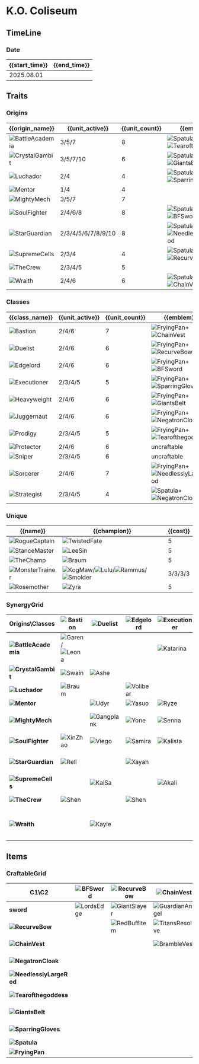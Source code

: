 # K.O. Coliseum

## TimeLine
### Date
| {{start_time}} | {{end_time}} |
| -              | -            |
| 2025.08.01     |              |

## Traits
### Origins
| {{origin_name}}                                                     | {{unit_active}}    | {{unit_count}} | {{emblem}}                                                                                                          | {{desc}} |
| -                                                                   | -                  | -              | -                                                                                                                   | -        |
| ![BattleAcademia](../tfttraits/icon/set15/BattleAcademiaEmblem.png) | 3/5/7              | 8              | ![Spatula](../tftitems/icon/set15/Spatula.png)+![Tearofthegoddess](../tftitems/icon/set15/Tearofthegoddess.png)     |          |
| ![CrystalGambit](../tfttraits/icon/set15/CrystalGambitEmblem.png)   | 3/5/7/10           | 6              | ![Spatula](../tftitems/icon/set15/Spatula.png)+![GiantsBelt](../tftitems/icon/set15/GiantsBelt.png)                 |          |
| ![Luchador](../tfttraits/icon/set15/LuchadorEmblem.png)             | 2/4                | 4              | ![Spatula](../tftitems/icon/set15/Spatula.png)+![SparringGloves](../tftitems/icon/set15/SparringGloves.png)         |          |
| ![Mentor](../tfttraits/icon/set15/Mentor.svg)                       | 1/4                | 4              |                                                                                                                     |          |
| ![MightyMech](../tfttraits/icon/set15/MightyMech.svg)               | 3/5/7              | 7              |                                                                                                                     |          |
| ![SoulFighter](../tfttraits/icon/set15/SoulFighterEmblem.png)       | 2/4/6/8            | 8              | ![Spatula](../tftitems/icon/set15/Spatula.png)+![BFSword](../tftitems/icon/set15/BFSword.png)                       |          |
| ![StarGuardian](../tfttraits/icon/set15/StarGuardianEmblem.png)     | 2/3/4/5/6/7/8/9/10 | 8              | ![Spatula](../tftitems/icon/set15/Spatula.png)+![NeedlesslyLargeRod](../tftitems/icon/set15/NeedlesslyLargeRod.png) |          |
| ![SupremeCells](../tfttraits/icon/set15/SupremeCellsEmblem.png)     | 2/3/4              | 4              | ![Spatula](../tftitems/icon/set15/Spatula.png)+![RecurveBow](../tftitems/icon/set15/RecurveBow.png)                 |          |
| ![TheCrew](../tfttraits/icon/set15/TheCrew.svg)                     | 2/3/4/5            | 5              |                                                                                                                     |          |
| ![Wraith](../tfttraits/icon/set15/WraithEmblem.png)                 | 2/4/6              | 6              | ![Spatula](../tftitems/icon/set15/Spatula.png)+![ChainVest](../tftitems/icon/set15/ChainVest.png)                   |          |

### Classes
| {{class_name}}                                                | {{unit_active}} | {{unit_count}} | {{emblem}}                                                                                                              | {{desc}} |
| -                                                             | -               | -              | -                                                                                                                       | -        |
| ![Bastion](../tfttraits/icon/set15/BastionEmblem.png)         | 2/4/6           | 7              | ![FryingPan](../tftitems/icon/set15/FryingPan.png)+![ChainVest](../tftitems/icon/set15/ChainVest.png)                   |          |
| ![Duelist](../tfttraits/icon/set15/DuelistEmblem.png)         | 2/4/6           | 6              | ![FryingPan](../tftitems/icon/set15/FryingPan.png)+![RecurveBow](../tftitems/icon/set15/RecurveBow.png)                 |          |
| ![Edgelord](../tfttraits/icon/set15/EdgelordEmblem.png)       | 2/4/6           | 6              | ![FryingPan](../tftitems/icon/set15/FryingPan.png)+![BFSword](../tftitems/icon/set15/BFSword.png)                       |          |
| ![Executioner](../tfttraits/icon/set15/ExecutionerEmblem.png) | 2/3/4/5         | 5              | ![FryingPan](../tftitems/icon/set15/FryingPan.png)+![SparringGloves](../tftitems/icon/set15/SparringGloves.png)         |          |
| ![Heavyweight](../tfttraits/icon/set15/HeavyweightEmblem.png) | 2/4/6           | 6              | ![FryingPan](../tftitems/icon/set15/FryingPan.png)+![GiantsBelt](../tftitems/icon/set15/GiantsBelt.png)                 |          |
| ![Juggernaut](../tfttraits/icon/set15/JuggernautEmblem.png)   | 2/4/6           | 6              | ![FryingPan](../tftitems/icon/set15/FryingPan.png)+![NegatronCloak](../tftitems/icon/set15/NegatronCloak.png)           |          |
| ![Prodigy](../tfttraits/icon/set15/ProdigyEmblem.png)         | 2/3/4/5         | 5              | ![FryingPan](../tftitems/icon/set15/FryingPan.png)+![Tearofthegoddess](../tftitems/icon/set15/Tearofthegoddess.png)     |          |
| ![Protector](../tfttraits/icon/set15/ProtectorEmblemItem.png) | 2/4/6           | 6              | uncraftable                                                                                                             |          |
| ![Sniper](../tfttraits/icon/set15/SniperEmblemItem.png)       | 2/3/4/5         | 6              | uncraftable                                                                                                             |          |
| ![Sorcerer](../tfttraits/icon/set15/SorcererEmblem.png)       | 2/4/6           | 7              | ![FryingPan](../tftitems/icon/set15/FryingPan.png)+![NeedlesslyLargeRod](../tftitems/icon/set15/NeedlesslyLargeRod.png) |          |
| ![Strategist](../tfttraits/icon/set15/StrategistEmblem.png)   | 2/3/4/5         | 4              | ![Spatula](../tftitems/icon/set15/Spatula.png)+![NegatronCloak](../tftitems/icon/set15/NegatronCloak.png)               |          |

### Unique
| {{name}}                                                      | {{champion}}                                                                                                                                                                                      | {{cost}} |
| -                                                             | -                                                                                                                                                                                                 | -        |
| ![RogueCaptain](../tfttraits/icon/set15/RogueCaptain.svg)     | ![TwistedFate](../tftchampions/icon/set15/TwistedFate.jpg)                                                                                                                                        | 5        |
| ![StanceMaster](../tfttraits/icon/set15/StanceMaster.svg)     | ![LeeSin](../tftchampions/icon/set15/LeeSin.jpg)                                                                                                                                                  | 5        |
| ![TheChamp](../tfttraits/icon/set15/TheChamp.svg)             | ![Braum](../tftchampions/icon/set15/Braum.jpg)                                                                                                                                                    | 5        |
| ![MonsterTrainer](../tfttraits/icon/set15/MonsterTrainer.svg) | ![KogMaw](../tftchampions/icon/set15/KogMaw.jpg)/![Lulu](../tftchampions/icon/set15/Lulu.jpg)/![Rammus](../tftchampions/icon/set15/Rammus.jpg)/![Smolder](../tftchampions/icon/set15/Smolder.jpg) | 3/3/3/3  |
| ![Rosemother](../tfttraits/icon/set15/Rosemother.svg)         | ![Zyra](../tftchampions/icon/set15/Zyra.jpg)                                                                                                                                                      | 5        |

### SynergyGrid
| ****Origins\Classes****                                                 | **![Bastion](../tfttraits/icon/set15/BastionEmblem.png)**                                     | **![Duelist](../tfttraits/icon/set15/DuelistEmblem.png)** | **![Edgelord](../tfttraits/icon/set15/EdgelordEmblem.png)** | **![Executioner](../tfttraits/icon/set15/ExecutionerEmblem.png)** | **![Heavyweight](../tfttraits/icon/set15/HeavyweightEmblem.png)** | **![Juggernaut](../tfttraits/icon/set15/JuggernautEmblem.png)**                                 | **![Prodigy](../tfttraits/icon/set15/ProdigyEmblem.png)**                                               | **![Protector](../tfttraits/icon/set15/ProtectorEmblemItem.png)** | **![Sniper](../tfttraits/icon/set15/SniperEmblemItem.png)**                                 | **![Sorcerer](../tfttraits/icon/set15/SorcererEmblem.png)**                                     | **![Strategist](../tfttraits/icon/set15/StrategistEmblem.png)** |
| -                                                                       | -                                                                                             | -                                                         | -                                                           | -                                                                 | -                                                                 | -                                                                                               | -                                                                                                       | -                                                                 | -                                                                                           | -                                                                                               | -                                                               |
| **![BattleAcademia](../tfttraits/icon/set15/BattleAcademiaEmblem.png)** | ![Garen](../tftchampions/icon/set15/Garen.jpg)/![Leona](../tftchampions/icon/set15/Leona.jpg) |                                                           |                                                             | ![Katarina](../tftchampions/icon/set15/Katarina.jpg)              | ![Jayce](../tftchampions/icon/set15/Jayce.jpg)                    |                                                                                                 | ![Ezreal](../tftchampions/icon/set15/Ezreal.jpg)/![Yuumi](../tftchampions/icon/set15/Yuumi.jpg)         | ![Rakan](../tftchampions/icon/set15/Rakan.jpg)                    | ![Caitlyn](../tftchampions/icon/set15/Caitlyn.jpg)                                          |                                                                                                 |                                                                 |
| **![CrystalGambit](../tfttraits/icon/set15/CrystalGambitEmblem.png)**   | ![Swain](../tftchampions/icon/set15/Swain.jpg)                                                | ![Ashe](../tftchampions/icon/set15/Ashe.jpg)              |                                                             |                                                                   |                                                                   | ![Vi](../tftchampions/icon/set15/Vi.jpg)                                                        | ![Syndra](../tftchampions/icon/set15/Syndra.jpg)                                                        | ![Janna](../tftchampions/icon/set15/Janna.jpg)                    |                                                                                             | ![Swain](../tftchampions/icon/set15/Swain.jpg)                                                  | ![Janna](../tftchampions/icon/set15/Janna.jpg)                  |
| **![Luchador](../tfttraits/icon/set15/LuchadorEmblem.png)**             | ![Braum](../tftchampions/icon/set15/Braum.jpg)                                                |                                                           | ![Volibear](../tftchampions/icon/set15/Volibear.jpg)        |                                                                   |                                                                   | ![DrMundo](../tftchampions/icon/set15/DrMundo.jpg)                                              |                                                                                                         |                                                                   | ![Gnar](../tftchampions/icon/set15/Gnar.jpg)                                                |                                                                                                 |                                                                 |
| **![Mentor](../tfttraits/icon/set15/Mentor.svg)**                       |                                                                                               | ![Udyr](../tftchampions/icon/set15/Udyr.jpg)              | ![Yasuo](../tftchampions/icon/set15/Yasuo.jpg)              | ![Ryze](../tftchampions/icon/set15/Ryze.jpg)                      | ![Kobuko](../tftchampions/icon/set15/Kobuko.jpg)                  | ![Udyr](../tftchampions/icon/set15/Udyr.jpg)                                                    |                                                                                                         |                                                                   |                                                                                             |                                                                                                 | ![Ryze](../tftchampions/icon/set15/Ryze.jpg)                    |
| **![MightyMech](../tfttraits/icon/set15/MightyMech.svg)**               |                                                                                               | ![Gangplank](../tftchampions/icon/set15/Gangplank.jpg)    | ![Yone](../tftchampions/icon/set15/Yone.jpg)                | ![Senna](../tftchampions/icon/set15/Senna.jpg)                    | ![Aatrox](../tftchampions/icon/set15/Aatrox.jpg)                  | ![Aatrox](../tftchampions/icon/set15/Aatrox.jpg)                                                |                                                                                                         |                                                                   |                                                                                             | ![Karma](../tftchampions/icon/set15/Karma.jpg)/![Lucian](../tftchampions/icon/set15/Lucian.jpg) | ![JarvanIV](../tftchampions/icon/set15/JarvanIV.jpg)            |
| **![SoulFighter](../tfttraits/icon/set15/SoulFighterEmblem.png)**       | ![XinZhao](../tftchampions/icon/set15/XinZhao.jpg)                                            | ![Viego](../tftchampions/icon/set15/Viego.jpg)            | ![Samira](../tftchampions/icon/set15/Samira.jpg)            | ![Kalista](../tftchampions/icon/set15/Kalista.jpg)                |                                                                   | ![Naafiri](../tftchampions/icon/set15/Naafiri.jpg)/![Sett](../tftchampions/icon/set15/Sett.jpg) |                                                                                                         |                                                                   |                                                                                             | ![Gwen](../tftchampions/icon/set15/Gwen.jpg)/![Lux](../tftchampions/icon/set15/Lux.jpg)         |                                                                 |
| **![StarGuardian](../tfttraits/icon/set15/StarGuardianEmblem.png)**     | ![Rell](../tftchampions/icon/set15/Rell.jpg)                                                  |                                                           | ![Xayah](../tftchampions/icon/set15/Xayah.jpg)              |                                                                   | ![Poppy](../tftchampions/icon/set15/Poppy.jpg)                    |                                                                                                 | ![Seraphine](../tftchampions/icon/set15/Seraphine.jpg)/![Syndra](../tftchampions/icon/set15/Syndra.jpg) | ![Neeko](../tftchampions/icon/set15/Neeko.jpg)                    | ![Jinx](../tftchampions/icon/set15/Jinx.jpg)                                                | ![Ahri](../tftchampions/icon/set15/Ahri.jpg)                                                    |                                                                 |
| **![SupremeCells](../tfttraits/icon/set15/SupremeCellsEmblem.png)**     |                                                                                               | ![KaiSa](../tftchampions/icon/set15/KaiSa.jpg)            |                                                             | ![Akali](../tftchampions/icon/set15/Akali.jpg)                    | ![Darius](../tftchampions/icon/set15/Darius.jpg)                  |                                                                                                 |                                                                                                         | ![Kennen](../tftchampions/icon/set15/Kennen.jpg)                  |                                                                                             | ![Kennen](../tftchampions/icon/set15/Kennen.jpg)                                                |                                                                 |
| **![TheCrew](../tfttraits/icon/set15/TheCrew.svg)**                     | ![Shen](../tftchampions/icon/set15/Shen.jpg)                                                  |                                                           | ![Shen](../tftchampions/icon/set15/Shen.jpg)                |                                                                   |                                                                   |                                                                                                 |                                                                                                         | ![Malphite](../tftchampions/icon/set15/Malphite.jpg)              | ![Sivir](../tftchampions/icon/set15/Sivir.jpg)                                              |                                                                                                 | ![Ziggs](../tftchampions/icon/set15/Ziggs.jpg)                  |
| **![Wraith](../tfttraits/icon/set15/WraithEmblem.png)**                 |                                                                                               | ![Kayle](../tftchampions/icon/set15/Kayle.jpg)            |                                                             |                                                                   | ![Zac](../tftchampions/icon/set15/Zac.jpg)                        |                                                                                                 | ![Malzahar](../tftchampions/icon/set15/Malzahar.jpg)                                                    | ![KSante](../tftchampions/icon/set15/KSante.jpg)                  | ![Jhin](../tftchampions/icon/set15/Jhin.jpg)/![Varus](../tftchampions/icon/set15/Varus.jpg) |                                                                                                 |                                                                 |

## Items
### CraftableGrid
| ****C1\C2****                                                            | **![BFSword](../tftitems/icon/set15/BFSword.png)** | **![RecurveBow](../tftitems/icon/set15/RecurveBow.png)** | **![ChainVest](../tftitems/icon/set15/ChainVest.png)**     | **![NegatronCloak](../tftitems/icon/set15/NegatronCloak.png)**   | **![NeedlesslyLargeRod](../tftitems/icon/set15/NeedlesslyLargeRod.png)** | **![Tearofthegoddess](../tftitems/icon/set15/Tearofthegoddess.png)** | **![GiantsBelt](../tftitems/icon/set15/GiantsBelt.png)**     | **![SparringGloves](../tftitems/icon/set15/SparringGloves.png)** | **![Spatula](../tftitems/icon/set15/Spatula.png)**                       | **![FryingPan](../tftitems/icon/set15/FryingPan.png)**             |
| -                                                                        | -                                                  | -                                                        | -                                                          | -                                                                | -                                                                        | -                                                                    | -                                                            | -                                                                | -                                                                        | -                                                                  |
| **sword**                                                                | ![LordsEdge](../tftitems/icon/set15/LordsEdge.png) | ![GiantSlayer](../tftitems/icon/set15/GiantSlayer.png)   | ![GuardianAngel](../tftitems/icon/set15/GuardianAngel.png) | ![Bloodthirster](../tftitems/icon/set15/Bloodthirster.png)       | ![HextechGunblade](../tftitems/icon/set15/HextechGunblade.png)           | ![SpearofShojin](../tftitems/icon/set15/SpearofShojin.png)           | ![SteraksGage](../tftitems/icon/set15/SteraksGage.png)       | ![InfinityEdge](../tftitems/icon/set15/InfinityEdge.png)         | ![SoulFighterEmblem](../tftitems/icon/set15/SoulFighterEmblem.png)       | ![EdgelordEmblem](../tftitems/icon/set15/EdgelordEmblem.png)       |
| **![RecurveBow](../tftitems/icon/set15/RecurveBow.png)**                 |                                                    | ![RedBuffItem](../tftitems/icon/set15/RedBuffItem.png)   | ![TitansResolve](../tftitems/icon/set15/TitansResolve.png) | ![RunaansHurricane](../tftitems/icon/set15/RunaansHurricane.png) | ![GuinsoosRageblade](../tftitems/icon/set15/GuinsoosRageblade.png)       | ![VoidStaff](../tftitems/icon/set15/VoidStaff.png)                   | ![NashorsTooth](../tftitems/icon/set15/NashorsTooth.png)     | ![LastWhisper](../tftitems/icon/set15/LastWhisper.png)           | ![SupremeCellsEmblem](../tftitems/icon/set15/SupremeCellsEmblem.png)     | ![DuelistEmblem](../tftitems/icon/set15/DuelistEmblem.png)         |
| **![ChainVest](../tftitems/icon/set15/ChainVest.png)**                   |                                                    |                                                          | ![BrambleVest](../tftitems/icon/set15/BrambleVest.png)     | ![IronWill](../tftitems/icon/set15/IronWill.png)                 | ![Crownguard](../tftitems/icon/set15/Crownguard.png)                     | ![Fimbulwinter](../tftitems/icon/set15/Fimbulwinter.png)             | ![SunfireCape](../tftitems/icon/set15/SunfireCape.png)       | ![SteadfastHeart](../tftitems/icon/set15/SteadfastHeart.png)     | ![WraithEmblem](../tftitems/icon/set15/WraithEmblem.png)                 | ![BastionEmblem](../tftitems/icon/set15/BastionEmblem.png)         |
| **![NegatronCloak](../tftitems/icon/set15/NegatronCloak.png)**           |                                                    |                                                          |                                                            | ![DragonsClaw](../tftitems/icon/set15/DragonsClaw.png)           | ![IonicSpark](../tftitems/icon/set15/IonicSpark.png)                     | ![AdaptiveHelm](../tftitems/icon/set15/AdaptiveHelm.png)             | ![Evenshroud](../tftitems/icon/set15/Evenshroud.png)         | ![Quicksilver](../tftitems/icon/set15/Quicksilver.png)           | ![StrategistEmblem](../tftitems/icon/set15/StrategistEmblem.png)         | ![JuggernautEmblem](../tftitems/icon/set15/JuggernautEmblem.png)   |
| **![NeedlesslyLargeRod](../tftitems/icon/set15/NeedlesslyLargeRod.png)** |                                                    |                                                          |                                                            |                                                                  | ![RabadonsDeathcap](../tftitems/icon/set15/RabadonsDeathcap.png)         | ![LudensEcho](../tftitems/icon/set15/LudensEcho.png)                 | ![Morellonomicon](../tftitems/icon/set15/Morellonomicon.png) | ![ArcaneGauntlet](../tftitems/icon/set15/ArcaneGauntlet.png)     | ![StarGuardianEmblem](../tftitems/icon/set15/StarGuardianEmblem.png)     | ![SorcererEmblem](../tftitems/icon/set15/SorcererEmblem.png)       |
| **![Tearofthegoddess](../tftitems/icon/set15/Tearofthegoddess.png)**     |                                                    |                                                          |                                                            |                                                                  |                                                                          | ![BlueSentinel](../tftitems/icon/set15/BlueSentinel.png)             | ![Redemption](../tftitems/icon/set15/Redemption.png)         | ![HandofJustice](../tftitems/icon/set15/HandofJustice.png)       | ![BattleAcademiaEmblem](../tftitems/icon/set15/BattleAcademiaEmblem.png) | ![ProdigyEmblem](../tftitems/icon/set15/ProdigyEmblem.png)         |
| **![GiantsBelt](../tftitems/icon/set15/GiantsBelt.png)**                 |                                                    |                                                          |                                                            |                                                                  |                                                                          |                                                                      | ![WarmogsArmor](../tftitems/icon/set15/WarmogsArmor.png)     | ![Guardbreaker](../tftitems/icon/set15/Guardbreaker.png)         | ![CrystalGambitEmblem](../tftitems/icon/set15/CrystalGambitEmblem.png)   | ![HeavyweightEmblem](../tftitems/icon/set15/HeavyweightEmblem.png) |
| **![SparringGloves](../tftitems/icon/set15/SparringGloves.png)**         |                                                    |                                                          |                                                            |                                                                  |                                                                          |                                                                      |                                                              | ![ThiefsGloves](../tftitems/icon/set15/ThiefsGloves.png)         | ![LuchadorEmblem](../tftitems/icon/set15/LuchadorEmblem.png)             | ![ExecutionerEmblem](../tftitems/icon/set15/ExecutionerEmblem.png) |
| **![Spatula](../tftitems/icon/set15/Spatula.png)**                       |                                                    |                                                          |                                                            |                                                                  |                                                                          |                                                                      |                                                              |                                                                  | ![ForceofNature](../tftitems/icon/set15/ForceofNature.png)               | ![TacticiansCape](../tftitems/icon/set15/TacticiansCape.png)       |
| **![FryingPan](../tftitems/icon/set15/FryingPan.png)**                   |                                                    |                                                          |                                                            |                                                                  |                                                                          |                                                                      |                                                              |                                                                  |                                                                          | ![TacticiansShield](../tftitems/icon/set15/TacticiansShield.png)   |